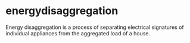 # energydisaggregation
Energy disaggregation is a process of separating electrical signatures of individual appliances from the aggregated load of a house.
